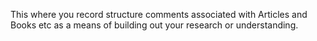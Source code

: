 This where you record structure comments associated with Articles and Books etc as a means of building out your research or understanding.
